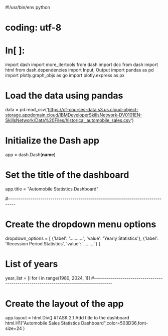#!/usr/bin/env python
# coding: utf-8

# In[ ]:


import dash
import more_itertools
from dash import dcc
from dash import html
from dash.dependencies import Input, Output
import pandas as pd
import plotly.graph_objs as go
import plotly.express as px

# Load the data using pandas
data = pd.read_csv('https://cf-courses-data.s3.us.cloud-object-storage.appdomain.cloud/IBMDeveloperSkillsNetwork-DV0101EN-SkillsNetwork/Data%20Files/historical_automobile_sales.csv')

# Initialize the Dash app
app = dash.Dash(__name__)

# Set the title of the dashboard
app.title = "Automobile Statistics Dashboard"

#---------------------------------------------------------------------------------
# Create the dropdown menu options
dropdown_options = [
    {'label': '...........', 'value': 'Yearly Statistics'},
    {'label': 'Recession Period Statistics', 'value': '.........'}
]
# List of years 
year_list = [i for i in range(1980, 2024, 1)]
#---------------------------------------------------------------------------------------
# Create the layout of the app
app.layout = html.Div([
    #TASK 2.1 Add title to the dashboard
    html.H1("Automobile Sales Statistics Dashboard",color=503D36,font-size=24 )
